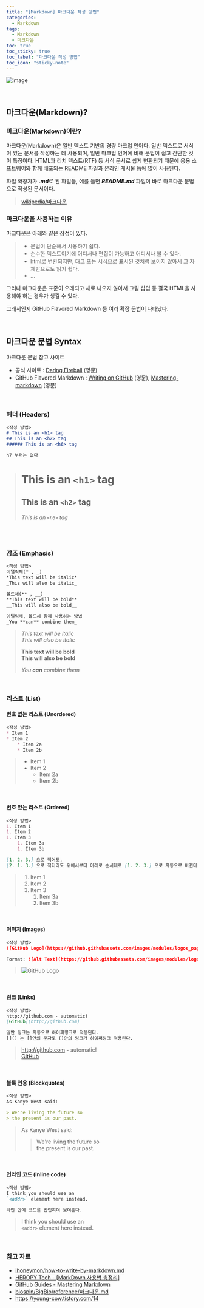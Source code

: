 ```yaml
---
title: "[Markdown] 마크다운 작성 방법"
categories:
  - Markdown
tags:
  - Markdown
  - 마크다운
toc: true
toc_sticky: true
toc_label: "마크다운 작성 방법"
toc_icon: "sticky-note"
---
```


![image](https://github.com/leechanwoo-kor/leechanwoo-kor.github.io/assets/55765292/2e52a768-7d01-4ceb-bde6-a8c44edcfa17)

<br>

## 마크다운(Markdown)?

### 마크다운(Markdown)이란?

마크다운(Markdown)은 일반 텍스트 기반의 경량 마크업 언어다. 일반 텍스트로 서식이 있는 문서를 작성하는 데 사용되며, 일반 마크업 언어에 비해 문법이 쉽고 간단한 것이 특징이다. HTML과 리치 텍스트(RTF) 등 서식 문서로 쉽게 변환되기 때문에 응용 소프트웨어와 함께 배포되는 README 파일과 온라인 게시물 등에 많이 사용된다.

파일 확장자가 ***.md***로 된 파일들, 예를 들면 ***README.md*** 파일이 바로 마크다운 문법으로 작성된 문서이다.

> [wikipedia/마크다운](https://ko.wikipedia.org/wiki/%EB%A7%88%ED%81%AC%EB%8B%A4%EC%9A%B4)

### 마크다운을 사용하는 이유

마크다운은 아래와 같은 장점이 있다.

> - 문법이 단순해서 사용하기 쉽다.
> - 순수한 텍스트이기에 어디서나 편집이 가능하고 어디서나 볼 수 있다.
> - html로 변환되지만, 태그 또는 서식으로 표시된 것처럼 보이지 않아서 그 자체만으로도 읽기 쉽다.
> - $\dots$

그러나 마크다운은 표준이 오래되고 새로 나오지 않아서 그림 삽입 등 결국 HTML을 사용해야 하는 경우가 생길 수 있다.

그래서인지 GitHub Flavored Markdown 등 여러 확장 문법이 나타났다.

<br>

## 마크다운 문법 Syntax

마크다운 문법 참고 사이트

- 공식 사이트 : [Daring Fireball](https://daringfireball.net/projects/markdown/syntax) (영문)
- GitHub Flavored Markdown : [Writing on GitHub](https://docs.github.com/en/get-started/writing-on-github) (영문), [Mastering-markdown](https://docs.github.com/ko) (영문)

<br>

### 헤더 (Headers)

```Markdown
<작성 방법>
# This is an <h1> tag
## This is an <h2> tag
###### This is an <h6> tag

h7 부터는 없다
```

> # This is an `<h1>` tag
> ## This is an `<h2>` tag
> ###### This is an `<h6>` tag

<br>

### 강조 (Emphasis)

```Markdown
<작성 방법>
이탤릭체(* , _)
*This text will be italic*
_This will also be italic_

볼드체(** , __)
**This text will be bold**
__This will also be bold__

이탤릭체, 볼드체 함께 사용하는 방법
_You **can** combine them_
```

> *This text will be italic*<br>
> _This will also be italic_
>
> **This text will be bold**<br>
> __This will also be bold__
>
> _You **can** combine them_

<br>

### 리스트 (List)

#### 번호 없는 리스트 (Unordered)

```Markdown
<작성 방법>
* Item 1
* Item 2
    * Item 2a
    * Item 2b
```

> * Item 1
> * Item 2
>   * Item 2a
>   * Item 2b

<br>

#### 번호 있는 리스트 (Ordered)

```Markdown
<작성 방법>
1. Item 1
1. Item 2
1. Item 3
    1. Item 3a
    1. Item 3b

[1. 2. 3.] 으로 적어도,
[2. 1. 3.] 으로 적더라도 위에서부터 아래로 순서대로 [1. 2. 3.] 으로 자동으로 바뀐다.
```

> 1. Item 1
> 1. Item 2
> 1. Item 3
>     1. Item 3a
>     1. Item 3b

<br>

#### 이미지 (Images)

```Markdown
<작성 방법>
![GitHub Logo](https://github.githubassets.com/images/modules/logos_page/GitHub-Mark.png)

Format: ![Alt Text](https://github.githubassets.com/images/modules/logos_page/GitHub-Mark.png)
```

> ![GitHub Logo](https://github.githubassets.com/images/modules/logos_page/GitHub-Mark.png)

<br>

#### 링크 (Links)

```Markdown
<작성 방법>
http://github.com - automatic!
[GitHub](http://github.com)

일반 링크는 자동으로 하이퍼링크로 적용된다.
[]() 는 []안의 문자로 ()안의 링크가 하이퍼링크 적용된다.
```

> http://github.com - automatic!<br>
> [GitHub](http://github.com)

<br>

#### 블록 인용 (Blockquotes)

```Markdown
<작성 방법>
As Kanye West said:

> We're living the future so
> the present is our past.
```

> As Kanye West said:
>
> > We're living the future so<br>
> > the present is our past.

<br>

#### 인라인 코드 (Inline code)

```Markdown
<작성 방법>
I think you should use an
`<addr>` element here instead.

라인 안에 코드를 삽입하여 보여준다.
```

> I think you should use an<br>
> `<addr>` element here instead.

<br>

### 참고 자료

- [ihoneymon/how-to-write-by-markdown.md](https://github.com/biospin/BigBio/blob/master/reference/%EB%A7%88%ED%81%AC%EB%8B%A4%EC%9A%B4.md)
- [HEROPY Tech - [MarkDown 사용법 총정리]](https://docs.github.com/ko)
- [GitHub Guides - Mastering Markdown](https://heropy.blog/2017/09/30/markdown/)
- [biospin/BigBio/reference/마크다운.md](https://gist.github.com/ihoneymon/652be052a0727ad59601)
- https://young-cow.tistory.com/14
